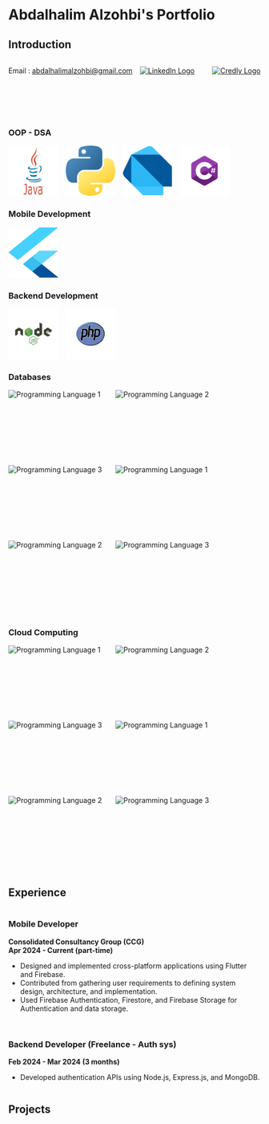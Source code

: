 # Abdalhalim Alzohbi's Portfolio

## Introduction

<div style="display: flex; align-items: center;">
    <div style="flex: 1;">
    
Email :  abdalhalimalzohbi@gmail.com
    </div>
    <div>
        <a href="https://www.linkedin.com/in/abdalhalimalzohbi/">
            <img src="https://static.licdn.com/sc/h/al2o9zrvru7aqj8e1x2rzsrca" alt="LinkedIn Logo" width="50" height="50">
        </a>
    </div>
    &nbsp;
    &nbsp;
    &nbsp;
    &nbsp;
    &nbsp;
    <div>
        <a href="https://www.credly.com/users/abdalhalimalzohbi/">
            <img src="https://images.credly.com/size/400x400/images/b685de69-03cf-402c-b8e3-62ecd0e2e949/blob.png" alt="Credly Logo" width="50" height="50">
        </a>
    </div>
</div>
<br>
<br>
<br>
<br>

### OOP - DSA

<div style="overflow-x: auto; white-space: nowrap;">
<img src="/assets/icons/java.jpeg" alt="Programming Language 1" style="display: inline-block; width: 100px; height: 100px; margin-right: 10px; background-color: white;">
    <img src="/assets/icons/python.png" alt="Programming Language 2" style="display: inline-block; width: 100px; height: 100px; margin-right: 10px;">
    <img src="/assets/icons/dart.png" alt="Programming Language 3" style="display: inline-block; width: 100px; height: 100px; margin-right: 10px;">
    <img src="/assets/icons/csharp.png" alt="Programming Language 3" style="display: inline-block; width: 100px; height: 100px; margin-right: 10px;">
 
</div>

### Mobile Development

<div style="overflow-x: auto; white-space: nowrap;">
    <img src="/assets/icons/flutter.png" alt="Programming Language 2" style="display: inline-block; width: 100px; height: 100px; margin-right: 10px;">
</div>

### Backend Development

<div>
    <img src="/assets/icons/nodejs.svg" alt="Programming Language 2" style="display: inline-block; width: 100px; height: 100px; margin-right: 10px;">
    <img src="/assets/icons/php.png" alt="Programming Language 2" style="display: inline-block; width: 100px; height: 100px; margin-right: 10px;">


</div>

### Databases

<div>
        <img src="https://example.com/image_url_1.jpg" alt="Programming Language 1" style="display: inline-block; width: 200px; height: 150px; margin-right: 10px;">
    <img src="https://example.com/image_url_2.jpg" alt="Programming Language 2" style="display: inline-block; width: 200px; height: 150px; margin-right: 10px;">
    <img src="https://example.com/image_url_3.jpg" alt="Programming Language 3" style="display: inline-block; width: 200px; height: 150px; margin-right: 10px;">
        <img src="https://example.com/image_url_1.jpg" alt="Programming Language 1" style="display: inline-block; width: 200px; height: 150px; margin-right: 10px;">
    <img src="https://example.com/image_url_2.jpg" alt="Programming Language 2" style="display: inline-block; width: 200px; height: 150px; margin-right: 10px;">
    <img src="https://example.com/image_url_3.jpg" alt="Programming Language 3" style="display: inline-block; width: 200px; height: 150px; margin-right: 10px;">

</div>

### Cloud Computing

<div>
        <img src="https://example.com/image_url_1.jpg" alt="Programming Language 1" style="display: inline-block; width: 200px; height: 150px; margin-right: 10px;">
    <img src="https://example.com/image_url_2.jpg" alt="Programming Language 2" style="display: inline-block; width: 200px; height: 150px; margin-right: 10px;">
    <img src="https://example.com/image_url_3.jpg" alt="Programming Language 3" style="display: inline-block; width: 200px; height: 150px; margin-right: 10px;">
        <img src="https://example.com/image_url_1.jpg" alt="Programming Language 1" style="display: inline-block; width: 200px; height: 150px; margin-right: 10px;">
    <img src="https://example.com/image_url_2.jpg" alt="Programming Language 2" style="display: inline-block; width: 200px; height: 150px; margin-right: 10px;">
    <img src="https://example.com/image_url_3.jpg" alt="Programming Language 3" style="display: inline-block; width: 200px; height: 150px; margin-right: 10px;">

</div>

## Experience

<div style="display: flex; flex-wrap: wrap; gap: 1rem;">

  <div style="flex: 1; min-width: 300px;">
  
  ### Mobile Developer
  **Consolidated Consultancy Group (CCG)**  
  **Apr 2024 - Current (part-time)**
  
  - Designed and implemented cross-platform applications using Flutter and Firebase.
  - Contributed from gathering user requirements to defining system design, architecture, and implementation.
  - Used Firebase Authentication, Firestore, and Firebase Storage for Authentication and data storage.
  
  </div>

  <div style="flex: 1; min-width: 300px;">
  
  ### Backend Developer (Freelance - Auth sys)
  **Feb 2024 - Mar 2024 (3 months)**
  
  - Developed authentication APIs using Node.js, Express.js, and MongoDB.
  
  </div>

</div>

## Projects
